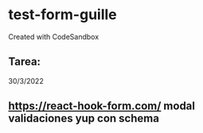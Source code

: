 # test-form-guille
Created with CodeSandbox
## Tarea: 
30/3/2022

https://react-hook-form.com/
modal
validaciones yup con schema
-

